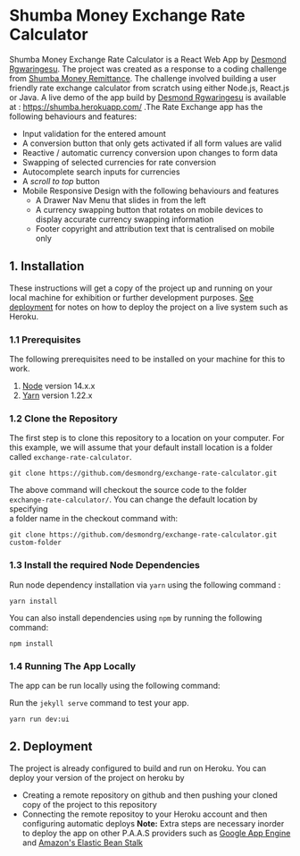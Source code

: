 
# Shumba Money Exchange Rate Calculator
  
Shumba Money Exchange Rate Calculator is a React Web App by [Desmond Rgwaringesu][desmondrg]. The project was created as a response to a coding challenge from [Shumba Money Remittance][shumbaMoney]. The challenge involved building a user friendly rate exchange calculator from scratch using either Node.js, React.js or Java. A live demo of the app build by [Desmond Rgwaringesu][desmondrg] is available at : https://shumba.herokuapp.com/
.The Rate Exchange app has the following behaviours and features:  
 - Input validation for the entered amount  
- A conversion button that only gets activated if all form values are valid   
- Reactive / automatic currency conversion upon changes to form data  
- Swapping of selected currencies for rate conversion  
- Autocomplete search inputs for currencies 
- A *scroll to top* button 
- Mobile Responsive Design with the following behaviours and features  
	- A Drawer Nav Menu that slides in from the left  
	- A currency swapping button that rotates on mobile devices to display accurate currency swapping information  
	- Footer copyright and attribution text that is centralised on mobile only

## 1. Installation  
  
These instructions will get a copy of the project up and running on your  
local machine for exhibition or further development purposes. [See deployment][deploy]  for notes on how to deploy the project on a live system such as Heroku.  
  
### 1.1 Prerequisites  
  
The following prerequisites need to be installed on your machine for this to  
work.  
  
 1. [Node][nodejs] version 14.x.x
 2. [Yarn][yarn] version  1.22.x

### 1.2 Clone the Repository  
  
The first step is to clone this repository to a location on your computer. For  
this example, we will assume that your default install location is a folder  
called `exchange-rate-calculator`.  
  
```console  
git clone https://github.com/desmondrg/exchange-rate-calculator.git  
```
 The above command will checkout the source code to the folder  
`exchange-rate-calculator/`. You can change the default location by specifying  
a folder name in the checkout command with:  
  
```console  
git clone https://github.com/desmondrg/exchange-rate-calculator.git custom-folder 
```

### 1.3 Install the required Node Dependencies
  Run node dependency installation via `yarn` using the following command :
  
```console  
yarn install
```
You can also install dependencies using `npm` by running the following command:

```console  
npm install
```
### 1.4 Running The App Locally  

The app can be run locally using the following command:  
  
Run the `jekyll serve` command to test your app.

```console  
yarn run dev:ui
```
## 2. Deployment  
  The project is already configured to build and run on Heroku. You can deploy your version of the project on heroku by
 - Creating a remote repository on github and then pushing your cloned copy of the project to this repository
 - Connecting the remote repositoy to your Heroku account and then configuring automatic deploys
**Note:** Extra steps are necessary inorder to deploy the app on other P.A.A.S providers such as [Google App Engine][googleApp] and [Amazon's Elastic Bean Stalk][elasticBean]
  

[deploy]: ##2-deployment
[nodejs]: https://nodejs.org/en/
[yarn]: https://yarnpkg.com/
[googleApp]: https://cloud.google.com/appengine
[elasticBean]: https://aws.amazon.com/elasticbeanstalk/
[shumbaMoney]: https://www.shumbamoney.com/
[desmondrg]: https://zw.linkedin.com/in/desmond-rgwaringesu-83595798